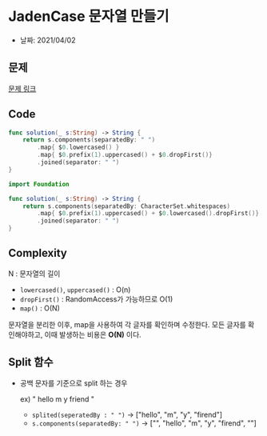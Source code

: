 # JadenCase 문자열 만들기

- 날짜: 2021/04/02

## 문제
[문제 링크](https://programmers.co.kr/learn/courses/30/lessons/12951)

## Code
```swift
func solution(_ s:String) -> String {
    return s.components(separatedBy: " ")
        .map{ $0.lowercased() }
        .map{ $0.prefix(1).uppercased() + $0.dropFirst()}
        .joined(separator: " ")
}
```
```swift
import Foundation 

func solution(_ s:String) -> String {
    return s.components(separatedBy: CharacterSet.whitespaces)
        .map{ $0.prefix(1).uppercased() + $0.lowercased().dropFirst()}
        .joined(separator: " ")
}
```

## Complexity
N : 문자열의 길이
- `lowercased()`, `uppercased()` : O(n)
- `dropFirst()` : RandomAccess가 가능하므로 O(1)
- `map()` : O(N)

문자열을 분리한 이후, map을 사용하여 각 글자를 확인하며 수정한다.
모든 글자를 확인해야하고, 이때 발생하는 비용은 **O(N)** 이다.

## Split 함수

- 공백 문자를 기준으로 split 하는 경우

    ex) "  hello m y friend "
    - `splited(seperatedBy : " ")` -> ["hello", "m", "y", "firend"]
    - `s.components(separatedBy: " ")` -> ["", "hello", "m", "y", "firend", ""]